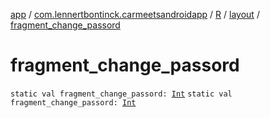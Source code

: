 [app](../../../index.md) / [com.lennertbontinck.carmeetsandroidapp](../../index.md) / [R](../index.md) / [layout](index.md) / [fragment_change_passord](./fragment_change_passord.md)

# fragment_change_passord

`static val fragment_change_passord: `[`Int`](https://kotlinlang.org/api/latest/jvm/stdlib/kotlin/-int/index.html)
`static val fragment_change_passord: `[`Int`](https://kotlinlang.org/api/latest/jvm/stdlib/kotlin/-int/index.html)